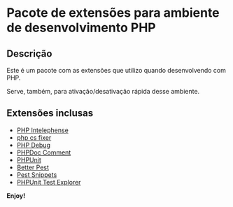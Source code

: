 # Pacote de extensões para ambiente de desenvolvimento PHP

## Descrição

Este é um pacote com as extensões que utilizo quando desenvolvendo com PHP.

Serve, também, para ativação/desativação rápida desse ambiente.

## Extensões inclusas

* [PHP Intelephense](https://marketplace.visualstudio.com/items?itemName=bmewburn.vscode-intelephense-client)
* [php cs fixer](https://marketplace.visualstudio.com/items?itemName=junstyle.php-cs-fixer)
* [PHP Debug](https://marketplace.visualstudio.com/items?itemName=xdebug.php-debug)
* [PHPDoc Comment](https://marketplace.visualstudio.com/items?itemName=rexshi.phpdoc-comment-vscode-plugin)
* [PHPUnit](https://marketplace.visualstudio.com/items?itemName=emallin.phpunit)
* [Better Pest](https://marketplace.visualstudio.com/items?itemName=m1guelpf.better-pest)
* [Pest Snippets](https://marketplace.visualstudio.com/items?itemName=dansysanalyst.pest-snippets)
* [PHPUnit Test Explorer](https://marketplace.visualstudio.com/items?itemName=recca0120.vscode-phpunit)

**Enjoy!**
